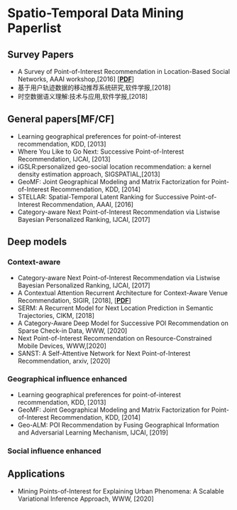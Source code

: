 # Spatio-Temporal Data Mining Paperlist 

## Survey Papers
* A Survey of Point-of-Interest Recommendation in Location-Based Social Networks, AAAI workshop,[2016] [[__PDF__](https://www.aaai.org/ocs/index.php/WS/AAAIW15/paper/viewFile/10132/10253)]
* 基于用户轨迹数据的移动推荐系统研究,软件学报,[2018]
* 时空数据语义理解:技术与应用,软件学报,[2018]

## General papers[MF/CF]
* Learning geographical preferences for point-of-interest recommendation, KDD, [2013] 
* Where You Like to Go Next: Successive Point-of-Interest Recommendation, IJCAI, [2013]
* iGSLR:personalized geo-social location recommendation: a kernel density estimation approach, SIGSPATIAL,[2013]
* GeoMF: Joint Geographical Modeling and Matrix Factorization for Point-of-Interest Recommendation, KDD, [2014]
* STELLAR: Spatial-Temporal Latent Ranking for Successive Point-of-Interest Recommendation, AAAI, [2016]
* Category-aware Next Point-of-Interest Recommendation via Listwise Bayesian Personalized Ranking, IJCAI, [2017]

## Deep models


### Context-aware 
* Category-aware Next Point-of-Interest Recommendation via Listwise Bayesian Personalized Ranking, IJCAI, [2017]
* A Contextual Attention Recurrent Architecture for Context-Aware Venue Recommendation, SIGIR, [2018], [[__PDF__](https://dl.acm.org/doi/pdf/10.1145/3209978.3210042)]
* SERM: A Recurrent Model for Next Location Prediction in Semantic Trajectories, CIKM, [2018]
* A Category-Aware Deep Model for Successive POI Recommendation on Sparse Check-in Data, WWW, [2020]
* Next Point-of-Interest Recommendation on Resource-Constrained Mobile Devices, WWW,[2020]
* SANST: A Self-Attentive Network for Next Point-of-Interest Recommendation, arxiv, [2020]


### Geographical influence enhanced
* Learning geographical preferences for point-of-interest recommendation, KDD, [2013]
* GeoMF: Joint Geographical Modeling and Matrix Factorization for Point-of-Interest Recommendation, KDD, [2014]
* Geo-ALM: POI Recommendation by Fusing Geographical Information and Adversarial Learning Mechanism, IJCAI, [2019]
### Social influence enhanced


## Applications
* Mining Points-of-Interest for Explaining Urban Phenomena: A Scalable Variational Inference Approach, WWW, [2020]
